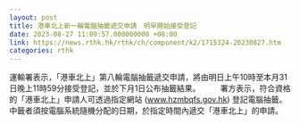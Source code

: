 ```yaml
---
layout: post
title: 港車北上新一輪電腦抽籤遞交申請　明早開始接受登記
date: 2023-08-27 11:09:57.000000000 +08:00
link: https://news.rthk.hk/rthk/ch/component/k2/1715324-20230827.htm
categories: rthk
---
```


運輸署表示，「港車北上」第八輪電腦抽籤遞交申請，將由明日上午10時至本月31日晚上11時59分接受登記，並於下月1日公布抽籤結果。
　　 
署方表示，符合資格的「港車北上」申請人可透過指定網站 (www.hzmbqfs.gov.hk) 登記電腦抽籤。中籤者須按電腦系統隨機分配的日期，於指定時間內遞交「港車北上」的申請。
